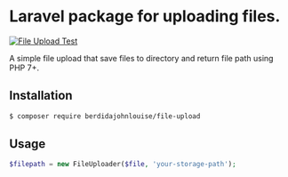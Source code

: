 # Laravel package for uploading files.

[![File Upload Test](https://github.com/berdidajohnlouise/file-upload/actions/workflows/test.yml/badge.svg)](https://github.com/berdidajohnlouise/file-upload/actions/workflows/test.yml)

A simple file upload that save files to directory and return file path using PHP 7+.

## Installation

```bash
$ composer require berdidajohnlouise/file-upload
```

## Usage

```php
$filepath = new FileUploader($file, 'your-storage-path');
```